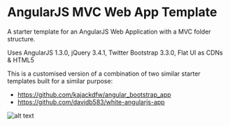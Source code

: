 AngularJS MVC Web App Template
==============================

A starter template for an AngularJS Web Application with a MVC folder structure.

Uses AngularJS 1.3.0, jQuery 3.4.1, Twitter Bootstrap 3.3.0, Flat UI as CDNs &amp; HTML5


This is a customised version of a combination of two similar starter templates built for a similar purpose:

* https://github.com/kajackdfw/angular_bootstrap_app
* https://github.com/davidb583/white-angularjs-app

![alt text](https://imgur.com/DREeNEa "scheenshot")

